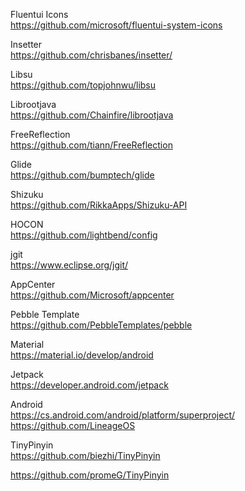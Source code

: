 Fluentui Icons  
https://github.com/microsoft/fluentui-system-icons

Insetter   
https://github.com/chrisbanes/insetter/

Libsu   
https://github.com/topjohnwu/libsu

Librootjava   
https://github.com/Chainfire/librootjava

FreeReflection   
https://github.com/tiann/FreeReflection

Glide   
https://github.com/bumptech/glide

Shizuku   
https://github.com/RikkaApps/Shizuku-API

HOCON   
https://github.com/lightbend/config

jgit   
https://www.eclipse.org/jgit/

AppCenter   
https://github.com/Microsoft/appcenter

Pebble Template   
https://github.com/PebbleTemplates/pebble

Material   
https://material.io/develop/android

Jetpack   
https://developer.android.com/jetpack

Android   
https://cs.android.com/android/platform/superproject/
https://github.com/LineageOS

TinyPinyin   
https://github.com/biezhi/TinyPinyin

https://github.com/promeG/TinyPinyin